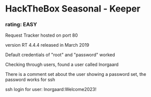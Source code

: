# HackTheBox Seasonal - Keeper
### rating: EASY

Request Tracker hosted on port 80

version RT 4.4.4 released in March 2019

Default credentials of "root" and "password" worked

Checking through users, found a user called lnorgaard

There is a comment set about the user showing a password set, the password works for ssh

ssh login for user: lnorgaard:Welcome2023!

